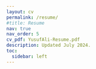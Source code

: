 ```yaml
---
layout: cv
permalink: /resume/
#title: Resume
nav: true
nav_order: 5
cv_pdf: YusufAli-Resume.pdf
description: Updated July 2024.
toc:
  sidebar: left
---
```

